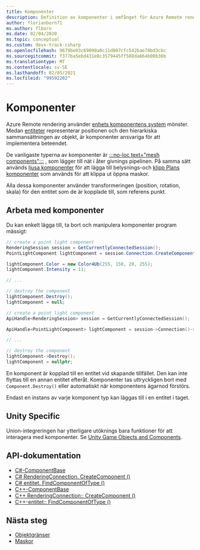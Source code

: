 ```yaml
---
title: Komponenter
description: Definition av komponenter i omfånget för Azure Remote rendering
author: florianborn71
ms.author: flborn
ms.date: 02/04/2020
ms.topic: conceptual
ms.custom: devx-track-csharp
ms.openlocfilehash: 9679be03c69090a0c11d007cfc542bae70bd3cbc
ms.sourcegitcommit: f377ba5ebd431e8c3579445ff588da664b00b36b
ms.translationtype: MT
ms.contentlocale: sv-SE
ms.lasthandoff: 02/05/2021
ms.locfileid: "99592202"
---
```

# <a name="components"></a>Komponenter

Azure Remote rendering använder [enhets komponentens system](https://en.wikipedia.org/wiki/Entity_component_system) mönster. Medan [entiteter](entities.md) representerar positionen och den hierarkiska sammansättningen av objekt, är komponenter ansvariga för att implementera beteendet.

De vanligaste typerna av komponenter är [:::no-loc text="mesh components":::](meshes.md) , som lägger till nät i åter givnings pipelinen. På samma sätt används [ljusa komponenter](../overview/features/lights.md) för att lägga till belysnings-och [klipp Plans komponenter](../overview/features/cut-planes.md) som används för att klippa ut öppna maskor.

Alla dessa komponenter använder transformeringen (position, rotation, skala) för den entitet som de är kopplade till, som referens punkt.

## <a name="working-with-components"></a>Arbeta med komponenter

Du kan enkelt lägga till, ta bort och manipulera komponenter program mässigt:

```cs
// create a point light component
RenderingSession session = GetCurrentlyConnectedSession();
PointLightComponent lightComponent = session.Connection.CreateComponent(ObjectType.PointLightComponent, ownerEntity) as PointLightComponent;

lightComponent.Color = new Color4Ub(255, 150, 20, 255);
lightComponent.Intensity = 11;

// ...

// destroy the component
lightComponent.Destroy();
lightComponent = null;
```

```cpp
// create a point light component
ApiHandle<RenderingSession> session = GetCurrentlyConnectedSession();

ApiHandle<PointLightComponent> lightComponent = session->Connection()->CreateComponent(ObjectType::PointLightComponent, ownerEntity)->as<PointLightComponent>();

// ...

// destroy the component
lightComponent->Destroy();
lightComponent = nullptr;
```

En komponent är kopplad till en entitet vid skapande tillfället. Den kan inte flyttas till en annan entitet efteråt. Komponenter tas uttryckligen bort med `Component.Destroy()` eller automatiskt när komponentens ägarnod förstörs.

Endast en instans av varje komponent typ kan läggas till i en entitet i taget.

## <a name="unity-specific"></a>Unity Specific

Union-integreringen har ytterligare utöknings bara funktioner för att interagera med komponenter. Se [Unity Game Objects and Components](../how-tos/unity/objects-components.md).

## <a name="api-documentation"></a>API-dokumentation

* [C#-ComponentBase](/dotnet/api/microsoft.azure.remoterendering.componentbase)
* [C# RenderingConnection. CreateComponent ()](/dotnet/api/microsoft.azure.remoterendering.renderingconnection.createcomponent)
* [C# entitet. FindComponentOfType ()](/dotnet/api/microsoft.azure.remoterendering.entity.findcomponentoftype)
* [C++-ComponentBase](/cpp/api/remote-rendering/componentbase)
* [C++ RenderingConnection:: CreateComponent ()](/cpp/api/remote-rendering/renderingconnection#createcomponent)
* [C++-entitet:: FindComponentOfType ()](/cpp/api/remote-rendering/entity#findcomponentoftype)

## <a name="next-steps"></a>Nästa steg

* [Objektgränser](object-bounds.md)
* [Maskor](meshes.md)